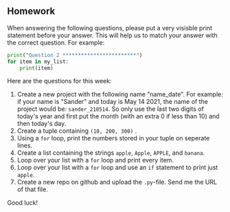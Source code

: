Homework
-

When answering the following questions, please put a very visisble print statement before your answer. This will help us to match your answer with the correct question. For example:

```Python
print("Question 2 ************************")
for item in my_list:
    print(item)
```

Here are the questions for this week:

1. Create a new project with the following name "name_date". For example: if your name is "Sander" and today is May 14 2021, the name of the project would be: `sander_210514`. So only use the last two digits of today's year and first put the month (with an extra 0 if less than 10) and then today's day.
1. Create a tuple containing `(10, 200, 300)` .
1. Using a `for` loop, print the numbers stored in your tuple on seperate lines.
1. Create a list containing the strings `apple`, `Apple`, `APPLE`, and `banana`.
1. Loop over your list with a `for` loop and print every item.
1. Loop over your list with a `for` loop and use an `if` statement to print just `apple`.
1. Create a new repo on github and upload the `.py`-file. Send me the URL of that file.

Good luck!
